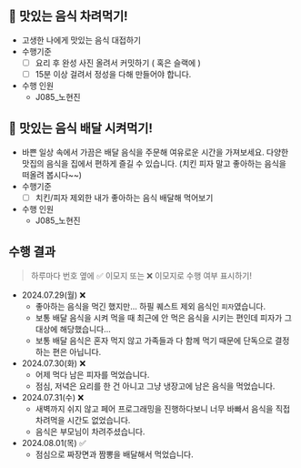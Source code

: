 ## 🍳 맛있는 음식 차려먹기!

- 고생한 나에게 맛있는 음식 대접하기
- 수행기준
  - [ ] 요리 후 완성 사진 올려서 커밋하기 ( 혹은 슬랙에 )
  - [ ] 15분 이상 걸려서 정성을 다해 만들어야 합니다.
- 수행 인원
  - J085\_노현진

## 🛵 맛있는 음식 배달 시켜먹기!

- 바쁜 일상 속에서 가끔은 배달 음식을 주문해 여유로운 시간을 가져보세요. 다양한 맛집의 음식을 집에서 편하게 즐길 수 있습니다. (치킨 피자 말고 좋아하는 음식을 떠올려 봅시다~~)
- 수행기준
  - [ ] 치킨/피자 제외한 내가 좋아하는 음식 배달해 먹어보기
- 수행 인원
  - J085\_노현진

## 수행 결과

> 하루마다 번호 옆에 ✅ 이모지 또는 ❌ 이모지로 수행 여부 표시하기!

- 2024.07.29(월) ❌
  - 좋아하는 음식을 먹긴 했지만... 하필 퀘스트 제외 음식인 `피자`였습니다.
  - 보통 배달 음식을 시켜 먹을 때 최근에 안 먹은 음식을 시키는 편인데 피자가 그 대상에 해당했습니다...
  - 보통 배달 음식은 혼자 먹지 않고 가족들과 다 함께 먹기 때문에 단독으로 결정하는 편은 아닙니다.
- 2024.07.30(화) ❌
  - 어제 먹다 남은 피자를 먹었습니다.
  - 점심, 저녁은 요리를 한 건 아니고 그냥 냉장고에 남은 음식을 먹었습니다.
- 2024.07.31(수) ❌
  - 새벽까지 쉬지 않고 페어 프로그래밍을 진행하다보니 너무 바빠서 음식을 직접 차려먹을 시간도 없었습니다.
  - 음식은 부모님이 차려주셨습니다.
- 2024.08.01(목) ✅
  - 점심으로 짜장면과 짬뽕을 배달해서 먹었습니다.
